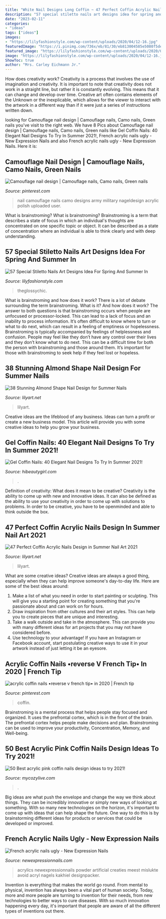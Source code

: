 ```yaml
---
title: "White Nail Designs Long Coffin ~ 47 Perfect Coffin Acrylic Nails Design In Summer Nail Art 2021"
description: "57 special stiletto nails art designs idea for spring and summer in"
date: "2023-02-11"
categories:
- "ideas"
tags: ["ideas"]
images:
- "https://lilyfashionstyle.com/wp-content/uploads/2020/04/12-16.jpg"
featuredImage: "https://i.pinimg.com/736x/eb/81/30/eb813004585e5080f5de58b784d2f35e--nail-designs-camouflage-camouflage-nails.jpg"
featured_image: "https://lilyfashionstyle.com/wp-content/uploads/2020/04/12-16.jpg"
image: "https://lilyfashionstyle.com/wp-content/uploads/2020/04/12-16.jpg"
ShowToc: true
author: "Mrs. Carley Eichmann Jr."
---
```



How does creativity work?
Creativity is a process that involves the use of imagination and creativity. It is important to note that creativity does not work in a straight line, but rather it is constantly evolving. This means that it can change and develop over time. Creative art often contains elements of the Unknown or the inexplicable, which allows for the viewer to interact with the artwork in a different way than if it were just a series of instructions written down.

	

		
looking for Camouflage nail design | Camouflage nails, Camo nails, Green nails you've visit to the right web. We have 8 Pics about Camouflage nail design | Camouflage nails, Camo nails, Green nails like Gel Coffin Nails: 40 Elegant Nail Designs To Try In Summer 2021!, French acrylic nails ugly - New Expression Nails and also French acrylic nails ugly - New Expression Nails. Here it is:
		
    
## Camouflage Nail Design | Camouflage Nails, Camo Nails, Green Nails

<img loading=lazy src="https://i.pinimg.com/736x/eb/81/30/eb813004585e5080f5de58b784d2f35e--nail-designs-camouflage-camouflage-nails.jpg" onerror="this.onerror=null;this.src='https://tse4.mm.bing.net/th?id=OIP.jzK0jOUNoSPRoBOED5TtmAHaK9&amp;pid=15.1';" alt="Camouflage nail design | Camouflage nails, Camo nails, Green nails">

_Source: pinterest.com_

>nail camouflage nails camo designs army military nageldesign acrylic polish uploaded user. 

	

What is brainstroming?
What is brainstroming? Brainstroming is a term that describes a state of focus in which an individual's thoughts are concentrated on one specific topic or object. It can be described as a state of concentration where an individual is able to think clearly and with deep understanding.

    
## 57 Special Stiletto Nails Art Designs Idea For Spring And Summer In

<img loading=lazy src="https://lilyfashionstyle.com/wp-content/uploads/2020/04/12-16.jpg" onerror="this.onerror=null;this.src='https://tse4.mm.bing.net/th?id=OIP.QKsofa26SuI-DNfk6oStoAHaKx&amp;pid=15.1';" alt="57 Special Stiletto Nails Art Designs Idea For Spring And Summer In">

_Source: lilyfashionstyle.com_

>theglossychic. 

	

What is brainstroming and how does it work?
There is a lot of debate surrounding the term brainstroming. What is it? And how does it work? The answer to both questions is that brainstroming occurs when people are unfocused or processor-locked. This can lead to a lack of focus and an inability to process information. It’s often difficult to know where to turn or what to do next, which can result in a feeling of emptiness or hopelessness.
Brainstroming is typically accompanied by feelings of helplessness and confusion. People may feel like they don’t have any control over their lives and they don’t know what to do next. This can be a difficult time for both the person with brainstroming and those around them. It’s important for those with brainstroming to seek help if they feel lost or hopeless.

    
## 38 Stunning Almond Shape Nail Design For Summer Nails

<img loading=lazy src="https://lilyart.net/wp-content/uploads/2021/05/22.jpg" onerror="this.onerror=null;this.src='https://tse3.mm.bing.net/th?id=OIP.V1Y6Sw9K9Dt-4EAO3lCG8wHaLH&amp;pid=15.1';" alt="38 Stunning Almond Shape Nail Design for Summer Nails">

_Source: lilyart.net_

>lilyart. 

	

Creative ideas are the lifeblood of any business. Ideas can turn a profit or create a new business model. This article will provide you with some creative ideas to help you grow your business.

    
## Gel Coffin Nails: 40 Elegant Nail Designs To Try In Summer 2021!

<img loading=lazy src="https://hibeautygirl.com/wp-content/uploads/2021/05/9-18.jpg" onerror="this.onerror=null;this.src='https://tse3.mm.bing.net/th?id=OIP.Qu9qqP2suqRv7Knc9RwyNQHaLH&amp;pid=15.1';" alt="Gel Coffin Nails: 40 Elegant Nail Designs To Try In Summer 2021!">

_Source: hibeautygirl.com_

>. 

	

Definition of creativity: What does it mean to be creative?
Creativity is the ability to come up with new and innovative ideas. It can also be defined as the ability to use your creativity in order to come up with solutions to problems. In order to be creative, you have to be openminded and able to think outside the box.

    
## 47 Perfect Coffin Acrylic Nails Design In Summer Nail Art 2021

<img loading=lazy src="https://lilyart.net/wp-content/uploads/2021/05/30-14-683x1024.jpg" onerror="this.onerror=null;this.src='https://tse2.mm.bing.net/th?id=OIP.qLvpeAUz1uxfSo4QNXHqXAHaLG&amp;pid=15.1';" alt="47 Perfect Coffin Acrylic Nails Design in Summer Nail Art 2021">

_Source: lilyart.net_

>lilyart. 

	

What are some creative ideas?
Creative ideas are always a good thing, especially when they can help improve someone's day-to-day life. Here are some of the best ideas around: 
1. Make a list of what you need in order to start painting or sculpting. This will give you a starting point for creating something that you're passionate about and can work on for hours. 
2. Draw inspiration from other cultures and their art styles. This can help you to create pieces that are unique and interesting. 
3. Take a walk outside and take in the atmosphere. This can provide you with many different ideas for art projects that you may not have considered before. 
4. Use technology to your advantage! If you have an Instagram or Facebook account, start postulating creative ways to use it in your artwork instead of just letting it be an eyesore.

    
## Acrylic Coffin Nails •reverse V French Tip• In 2020 | French Tip

<img loading=lazy src="https://i.pinimg.com/736x/8a/ef/bc/8aefbc05832e9dfe5b6cd8cafb527c49.jpg" onerror="this.onerror=null;this.src='https://tse2.mm.bing.net/th?id=OIP.H-RqpKSY6tBQOecU4xTQ2gHaJ3&amp;pid=15.1';" alt="acrylic coffin nails •reverse v french tip• in 2020 | French tip">

_Source: pinterest.com_

>coffin. 

	

Brainstroming is a mental process that helps people stay focused and organized. It uses the prefrontal cortex, which is in the front of the brain. The prefrontal cortex helps people make decisions and plan. Brainstroming can be used to improve your productivity, Concentration, Memory, and Well-being.

    
## 50 Best Acrylic Pink Coffin Nails Design Ideas To Try 2021!

<img loading=lazy src="https://mycozylive.com/wp-content/uploads/2021/04/10-13-683x1024.jpg" onerror="this.onerror=null;this.src='https://tse2.mm.bing.net/th?id=OIP.y2S4spPAJwaZ4kmxzhFl6AHaLG&amp;pid=15.1';" alt="50 Best acrylic pink coffin nails design ideas to try 2021!">

_Source: mycozylive.com_

>. 

	

Big ideas are what push the envelope and change the way we think about things. They can be incredibly innovative or simply new ways of looking at something. With so many new technologies on the horizon, it's important to come up with ideas that can help shape the future. One way to do this is by brainstorming different ideas for products or services that could be developed or improved.

    
## French Acrylic Nails Ugly - New Expression Nails

<img loading=lazy src="https://newexpressionnails.com/wp-content/uploads/2019/02/french-acrylic-nails-ugly-1-765x1024.jpg" onerror="this.onerror=null;this.src='https://tse4.mm.bing.net/th?id=OIP.HbjfAjJwTZ-EDlYmzeTTagHaJ6&amp;pid=15.1';" alt="French acrylic nails ugly - New Expression Nails">

_Source: newexpressionnails.com_

>acrylics newexpressionnails powder artificial creaties meest mislukte avoid acryl nagels kakhiel designpacker. 

	

Invention is everything that makes the world go round. From mental to physical, invention has always been a vital part of human society. Today, more and more people are turning to invention for their needs, from new technologies to better ways to cure diseases. With so much innovation happening every day, it's important that people are aware of all the different types of inventions out there.

